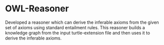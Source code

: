 # OWL-Reasoner
Developed a reasoner which can derive the inferable axioms from the given set of axioms using standard entailment rules. 
This reasoner builds a knowledge graph from the input turtle-extension file and then uses it to derive the inferable axioms.
